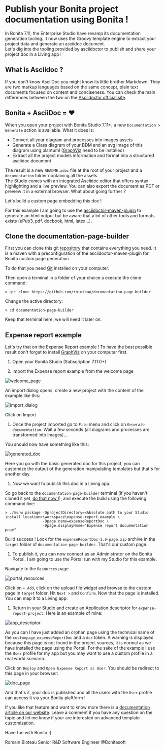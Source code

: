 # Publish your Bonita project documentation using Bonita !

In Bonita 7.11, the Enterprise Studio have revamp its documentation generation tooling. 
It now uses the Groovy template engine to extract your project data and generate an asciidoc document.  
Let's dig into the tooling provided by asciidoctor to publish and share your project doc in a Living app !

## What is Asciidoc ?

If you don't know AsciiDoc you might know its little brother Markdown. They are two markup languages based on the same concept, plain text documents focused on content and conciseness.
You can check the main differences between the two on the [Asciidoctor official site](https://asciidoctor.org/docs/asciidoc-vs-markdown/).  

## Bonita + AsciiDoc = ♥

When you open your project with Bonita Studio 7.11+, a new `Documentation > Generate` action is available.
What it does is:

* Convert all your diagram and processes into images assets
* Generate a Class diagram of your BDM and an svg image of this diagram using plantuml ([GraphViz](https://graphviz.org/) need to be installed)
* Extract all the project models information and format into a structured asciidoc document

The result is a new `README.adoc` file at the root of your project and a `documentation` folder containing all the assets.  
The Studio comes with an integrated Asciidoc editor that offers syntax highlighting and a live preview. You can also export the document as PDF or preview it in a external browser.
What about going further ?

Let's build a custom page embedding this doc !

For this example I am going to use the [asciidoctor-maven-plugin](https://asciidoctor.org/docs/asciidoctor-maven-plugin/) to generate an html output but be aware that a lot of other tools and formats exists (ePub3, pdf, docbook, html, latex...).

<a name="clone"></a>

## Clone the documentation-page-builder

First you can clone this git [repository](https://github.com/rbioteau/documentation-page-builder) that contains everything you need. It is a maven with a preconfiguration of the asciidoctor-maven-plugin for Bonita custom page generation.

To do that you need [Git](https://git-scm.com/downloads) installed on your computer.

Then open a terminal in a folder of your choice a execute the clone command:

`> git clone https://github.com/rbioteau/documentation-page-builder`

Change the active directory:

`> cd documentation-page-builder`

Keep that terminal here, we will need it later on.

## Expense report example

Let's try that on the Expense Report example ! To have the best possible result don't forget to install [GraphViz](https://graphviz.org/) on your computer first.

1. Open your Bonita Studio (Subscription 7.11.0+)

1. Import the Expense report example from the welcome page

![welcome_page](img/welcome_page.png)

An import dialog opens, create a new project with the content of the example like this:

![import_dialog](img/import_dialog.png)

Click on Import

1. Once the project imported go to `File` menu and click on `Generate documentation`. Wait a few seconds (all diagrams and processes are transformed into images)...

You should now have something like this:

![generated_doc](img/generated_doc.png)

Here you go with the basic generated doc for this project, you can customize the output of the generation manipulating templates but that's for another day. 

1. Now we want to publish this doc in a Living app.

So go back to the `documentation-page-builder` terminal (if you haven't cloned it yet, [do that now !](#clone)), and execute the build using the following command line:

```
> ./mvnw package -DprojectDirectory=<Absolute path to your Studio install location>\workspace\expense-report-example \
                 -Dpage.name=expenseReportDoc \
                 -Dpage.displayName="Expense report documentation page"
```

Build success ! Look for the `expenseReportDoc-1.0-page.zip` archive in the `target` folder of `documentation-page-builder`. That's our custom page.

1. To publish it, you can now connect as an Administrator on the Bonita Portal. I am going to use the Portal run with my Studio for this example.

Navigate to the `Resources` page

![portal_resources](img/portal_resources.png)

Click on `+ Add`, click on the upload file widget and browse to the custom page in `target` folder. Hit `Next >` and `Confirm`.
Now that the page is installed. You can map it to a Living app.

1. Return in your Studio and create an Application descriptor for `expense-report-project`. Here is an example of mine:

![app_descriptor](img/app_descriptor.png)

As you can I have just added an orphan page using the technical name of the `custompage_expenseReportDoc` and a `doc` token. A warning is displayed because this page is not found in the project sources, it is normal as we have installed the page using the Portal. For the sake of the example I use the `User` profile for my app but you may want to use a custom profile in a real world scenario.

Click on `Deploy` and `Open Expense Report as User`.
You should be redirect to this page in your browser:

![doc_page](img/doc_page.png)

And that's it, your doc is published and all the users with the `User` profile can access it via your Bonita plaftform !

If you like that feature and want to know more there is a [documentation article on our website](https://documentation.bonitasoft.com/bonita/7.11/project-documentation-generation). Leave a comment if you have any question on the topic and let me know if your are interested on advanced template customization.

Have fun with Bonita ;)

Romain Bioteau
Senior R&D Software Engineer @Bonitasoft




